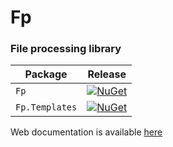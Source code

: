 # Fp
### File processing library

| Package                | Release |
|------------------------|---------|
| `Fp`           | [![NuGet](https://img.shields.io/nuget/v/Fp.svg)](https://www.nuget.org/packages/Fp/)|
| `Fp.Templates` | [![NuGet](https://img.shields.io/nuget/v/Fp.Templates.svg)](https://www.nuget.org/packages/Fp.Templates/) |

Web documentation is available [here](https://teamrokuro.github.io/Fp)
